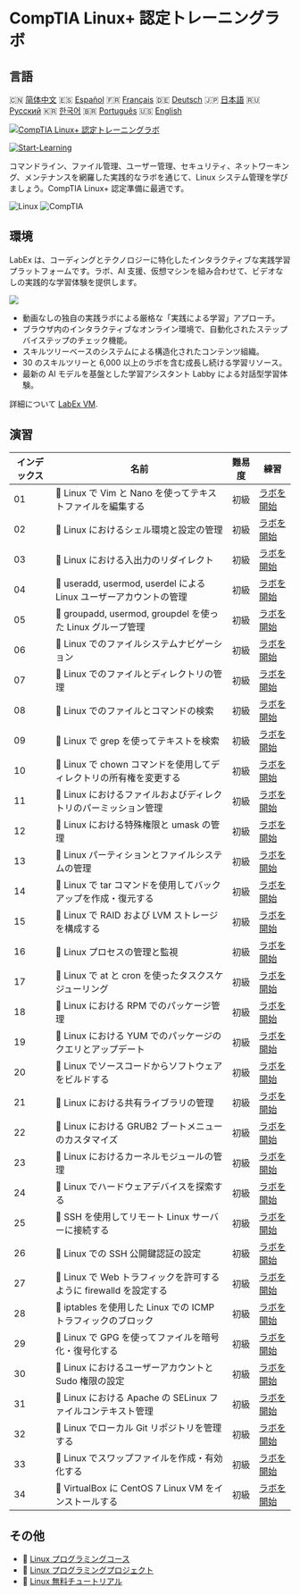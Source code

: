 # CompTIA Linux+ 認定トレーニングラボ

## 言語

🇨🇳 [简体中文](README_zh.md) 🇪🇸 [Español](README_es.md) 🇫🇷 [Français](README_fr.md) 🇩🇪 [Deutsch](README_de.md) 🇯🇵 [日本語](README_ja.md) 🇷🇺 [Русский](README_ru.md) 🇰🇷 [한국어](README_ko.md) 🇧🇷 [Português](README_pt.md) 🇺🇸 [English](README.md) 

[![CompTIA Linux+ 認定トレーニングラボ](https://cover-creator.labex.io/comptia-linux-plus-training-labs.png?lang=ja)](https://labex.io/ja/courses/comptia-linux-plus-training-labs)

[![Start-Learning](https://img.shields.io/badge/Start-Learning-whitesmoke?style=for-the-badge)](https://labex.io/ja/courses/comptia-linux-plus-training-labs)

コマンドライン、ファイル管理、ユーザー管理、セキュリティ、ネットワーキング、メンテナンスを網羅した実践的なラボを通じて、Linux システム管理を学びましょう。CompTIA Linux+ 認定準備に最適です。

![Linux](https://img.shields.io/badge/Linux-whitesmoke?style=for-the-badge&logo=linux)
![CompTIA](https://img.shields.io/badge/CompTIA-whitesmoke?style=for-the-badge&logo=comptia)


## 環境

LabEx は、コーディングとテクノロジーに特化したインタラクティブな実践学習プラットフォームです。ラボ、AI 支援、仮想マシンを組み合わせて、ビデオなしの実践的な学習体験を提供します。

![](https://tutorial-screenshot.getvm.io/images/vm-1725247253.png)

- 動画なしの独自の実践ラボによる厳格な「実践による学習」アプローチ。
- ブラウザ内のインタラクティブなオンライン環境で、自動化されたステップバイステップのチェック機能。
- スキルツリーベースのシステムによる構造化されたコンテンツ組織。
- 30 のスキルツリーと 6,000 以上のラボを含む成長し続ける学習リソース。
- 最新の AI モデルを基盤とした学習アシスタント Labby による対話型学習体験。

詳細について [LabEx VM](https://support.labex.io/using-labex/virtual-machine).

## 演習

|   インデックス | 名前                                                               | 難易度   | 練習                                                                                                                                            |
|----------------|--------------------------------------------------------------------|----------|-------------------------------------------------------------------------------------------------------------------------------------------------|
|             01 | 📖 Linux で Vim と Nano を使ってテキストファイルを編集する         | 初級     | <a target='_blank' href='https://labex.io/ja/tutorials/linux-edit-text-files-in-linux-with-vim-and-nano-591076'>ラボを開始</a>                  |
|             02 | 📖 Linux におけるシェル環境と設定の管理                            | 初級     | <a target='_blank' href='https://labex.io/ja/tutorials/linux-manage-shell-environment-and-configuration-in-linux-590838'>ラボを開始</a>         |
|             03 | 📖 Linux における入出力のリダイレクト                              | 初級     | <a target='_blank' href='https://labex.io/ja/tutorials/linux-redirecting-input-and-output-in-linux-590840'>ラボを開始</a>                       |
|             04 | 📖 useradd, usermod, userdel による Linux ユーザーアカウントの管理 | 初級     | <a target='_blank' href='https://labex.io/ja/tutorials/linux-manage-linux-user-accounts-with-useradd-usermod-and-userdel-590837'>ラボを開始</a> |
|             05 | 📖 groupadd, usermod, groupdel を使った Linux グループ管理         | 初級     | <a target='_blank' href='https://labex.io/ja/tutorials/linux-manage-linux-groups-with-groupadd-usermod-and-groupdel-590836'>ラボを開始</a>      |
|             06 | 📖 Linux でのファイルシステムナビゲーション                        | 初級     | <a target='_blank' href='https://labex.io/ja/tutorials/linux-navigate-the-filesystem-in-linux-590971'>ラボを開始</a>                            |
|             07 | 📖 Linux でのファイルとディレクトリの管理                          | 初級     | <a target='_blank' href='https://labex.io/ja/tutorials/linux-manage-files-and-directories-in-linux-590835'>ラボを開始</a>                       |
|             08 | 📖 Linux でのファイルとコマンドの検索                              | 初級     | <a target='_blank' href='https://labex.io/ja/tutorials/linux-find-files-and-commands-in-linux-590834'>ラボを開始</a>                            |
|             09 | 📖 Linux で grep を使ってテキストを検索                            | 初級     | <a target='_blank' href='https://labex.io/ja/tutorials/linux-search-text-with-grep-in-linux-590841'>ラボを開始</a>                              |
|             10 | 📖 Linux で chown コマンドを使用してディレクトリの所有権を変更する | 初級     | <a target='_blank' href='https://labex.io/ja/tutorials/linux-modify-directory-ownership-with-chown-in-linux-590847'>ラボを開始</a>              |
|             11 | 📖 Linux におけるファイルおよびディレクトリのパーミッション管理    | 初級     | <a target='_blank' href='https://labex.io/ja/tutorials/linux-manage-file-and-directory-permissions-in-linux-590844'>ラボを開始</a>              |
|             12 | 📖 Linux における特殊権限と umask の管理                           | 初級     | <a target='_blank' href='https://labex.io/ja/tutorials/linux-manage-special-permissions-and-umask-in-linux-590846'>ラボを開始</a>               |
|             13 | 📖 Linux パーティションとファイルシステムの管理                    | 初級     | <a target='_blank' href='https://labex.io/ja/tutorials/linux-manage-linux-partitions-and-filesystems-590845'>ラボを開始</a>                     |
|             14 | 📖 Linux で tar コマンドを使用してバックアップを作成・復元する     | 初級     | <a target='_blank' href='https://labex.io/ja/tutorials/linux-create-and-restore-a-backup-with-tar-in-linux-590843'>ラボを開始</a>               |
|             15 | 📖 Linux で RAID および LVM ストレージを構成する                   | 初級     | <a target='_blank' href='https://labex.io/ja/tutorials/linux-configure-raid-and-lvm-storage-in-linux-590842'>ラボを開始</a>                     |
|             16 | 📖 Linux プロセスの管理と監視                                      | 初級     | <a target='_blank' href='https://labex.io/ja/tutorials/linux-manage-and-monitor-linux-processes-590864'>ラボを開始</a>                          |
|             17 | 📖 Linux で at と cron を使ったタスクスケジューリング              | 初級     | <a target='_blank' href='https://labex.io/ja/tutorials/linux-schedule-tasks-with-at-and-cron-in-linux-590870'>ラボを開始</a>                    |
|             18 | 📖 Linux における RPM でのパッケージ管理                           | 初級     | <a target='_blank' href='https://labex.io/ja/tutorials/rhel-managing-packages-with-rpm-in-linux-590868'>ラボを開始</a>                          |
|             19 | 📖 Linux における YUM でのパッケージのクエリとアップデート         | 初級     | <a target='_blank' href='https://labex.io/ja/tutorials/rhel-query-and-update-packages-with-yum-in-linux-590869'>ラボを開始</a>                  |
|             20 | 📖 Linux でソースコードからソフトウェアをビルドする                | 初級     | <a target='_blank' href='https://labex.io/ja/tutorials/linux-build-software-from-source-code-in-linux-590853'>ラボを開始</a>                    |
|             21 | 📖 Linux における共有ライブラリの管理                              | 初級     | <a target='_blank' href='https://labex.io/ja/tutorials/linux-manage-shared-libraries-in-linux-590867'>ラボを開始</a>                            |
|             22 | 📖 Linux における GRUB2 ブートメニューのカスタマイズ               | 初級     | <a target='_blank' href='https://labex.io/ja/tutorials/linux-customize-the-grub2-boot-menu-in-linux-590859'>ラボを開始</a>                      |
|             23 | 📖 Linux におけるカーネルモジュールの管理                          | 初級     | <a target='_blank' href='https://labex.io/ja/tutorials/linux-manage-kernel-modules-in-linux-590865'>ラボを開始</a>                              |
|             24 | 📖 Linux でハードウェアデバイスを探索する                          | 初級     | <a target='_blank' href='https://labex.io/ja/tutorials/linux-explore-hardware-devices-in-linux-590861'>ラボを開始</a>                           |
|             25 | 📖 SSH を使用してリモート Linux サーバーに接続する                 | 初級     | <a target='_blank' href='https://labex.io/ja/tutorials/linux-connect-to-a-remote-linux-server-using-ssh-590857'>ラボを開始</a>                  |
|             26 | 📖 Linux での SSH 公開鍵認証の設定                                 | 初級     | <a target='_blank' href='https://labex.io/ja/tutorials/linux-configure-ssh-public-key-authentication-in-linux-590855'>ラボを開始</a>            |
|             27 | 📖 Linux で Web トラフィックを許可するように firewalld を設定する  | 初級     | <a target='_blank' href='https://labex.io/ja/tutorials/linux-configure-firewalld-to-allow-web-traffic-in-linux-590854'>ラボを開始</a>           |
|             28 | 📖 iptables を使用した Linux での ICMP トラフィックのブロック      | 初級     | <a target='_blank' href='https://labex.io/ja/tutorials/linux-block-icmp-traffic-in-linux-using-iptables-590852'>ラボを開始</a>                  |
|             29 | 📖 Linux で GPG を使ってファイルを暗号化・復号化する               | 初級     | <a target='_blank' href='https://labex.io/ja/tutorials/linux-encrypt-and-decrypt-files-with-gpg-in-linux-590860'>ラボを開始</a>                 |
|             30 | 📖 Linux におけるユーザーアカウントと Sudo 権限の設定              | 初級     | <a target='_blank' href='https://labex.io/ja/tutorials/linux-configure-user-accounts-and-sudo-privileges-in-linux-590856'>ラボを開始</a>        |
|             31 | 📖 Linux における Apache の SELinux ファイルコンテキスト管理       | 初級     | <a target='_blank' href='https://labex.io/ja/tutorials/linux-manage-selinux-file-contexts-for-apache-in-linux-590866'>ラボを開始</a>            |
|             32 | 📖 Linux でローカル Git リポジトリを管理する                       | 初級     | <a target='_blank' href='https://labex.io/ja/tutorials/linux-manage-a-local-git-repository-in-linux-590863'>ラボを開始</a>                      |
|             33 | 📖 Linux でスワップファイルを作成・有効化する                      | 初級     | <a target='_blank' href='https://labex.io/ja/tutorials/linux-create-and-activate-a-swap-file-in-linux-590858'>ラボを開始</a>                    |
|             34 | 📖 VirtualBox に CentOS 7 Linux VM をインストールする              | 初級     | <a target='_blank' href='https://labex.io/ja/tutorials/linux-install-a-centos-7-linux-vm-in-virtualbox-590862'>ラボを開始</a>                   |

## その他

- 🔗 [Linux プログラミングコース](https://github.com/labex-labs/awesome-programming-courses)
- 🔗 [Linux プログラミングプロジェクト](https://github.com/labex-labs/awesome-programming-projects)
- 🔗 [Linux 無料チュートリアル](https://github.com/labex-labs/linux-free-tutorials)

